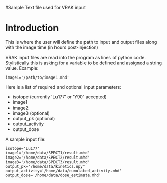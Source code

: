#Sample Text file used for VRAK input

# Introduction #

This is where the user will define the path to input and output files along with the image time (in hours post-injection)

VRAK input files are read into the program as lines of python code. Stylistically this is asking for a variable to be defined and assigned a string value.
Example:
```
image1='/path/to/image1.mhd'
```

Here is a list of required and optional input parameters:
  * isotope (currently 'Lu177' or 'Y90' accepted)
  * image1
  * image2
  * image3 (optional)
  * output\_pk (optional)
  * output\_activity
  * output\_dose


A sample input file:
```
isotope='Lu177'
image1='/home/data/SPECT1/result.mhd'
image2='/home/data/SPECT2/result.mhd'
image3='/home/data/SPECT3/result.mhd'
output_pk='/home/data/kinetics.npy'
output_activity='/home/data/cumulated_activity.mhd'
output_dose='/home/data/dose_estimate.mhd'
```